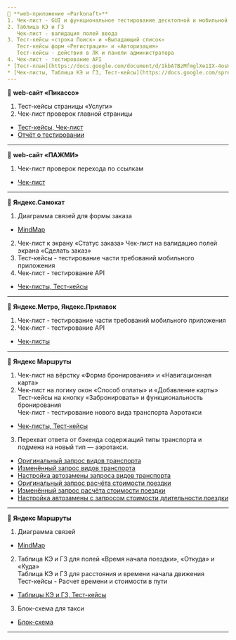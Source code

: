 ```yaml
---
📝 **web-приложение «Parkonaft»**
1. Чек-лист - GUI и функциональное тестирование десктопной и мобильной версии web-приложения
2. Таблица КЭ и ГЗ
   Чек-лист - валидация полей ввода
3. Тест-кейсы «строка Поиск» и «Выпадающий список»           
   Тест-кейсы форм «Регистрация» и «Авторизация»              
   Тест-кейсы - действия в ЛК и панели администратора             
4. Чек-лист - тестирование API
* [Тест-план](https://docs.google.com/document/d/1kbA7BzMfmglXe1IX-4osHwVF3OzgMu01viCAtiPVVFc/edit?usp=sharing)
* [Чек-листы, Таблица КЭ и ГЗ, Тест-кейсы](https://docs.google.com/spreadsheets/d/1RqPUE__KG6dokFNRL8QPAqrk0wtY-2-oxGOQyRY3JTo/edit?usp=sharing)
---
```

📝 **web-сайт «Пикассо»**
1. Тест-кейсы страницы «Услуги»
2. Чек-лист проверок главной страницы
* [Тест-кейсы, Чек-лист](https://docs.google.com/spreadsheets/d/16ywdSlseHVI4CnUWKKd_e_g0nc7ZjYgEtcPG2efLUB8/edit?usp=sharing)
* [Отчёт о тестировании](https://docs.google.com/spreadsheets/d/1ej5l6YGl7YXCXK8A5n5G7WlGQBCGkLNOwRMR3NGbuKc/edit?usp=sharing)
---
📝 **web-сайт «ПАЖМИ»**
1. Чек-лист проверок перехода по ссылкам
* [Чек-лист](https://docs.google.com/spreadsheets/d/16nxNqkOnwvEbd4REwRW8dYdxjyJRaDdcoj4V9JH_tuM/edit?usp=sharing)
---
📝 **Яндекс.Самокат**
1. Диаграмма связей для формы заказа
* [MindMap](https://drive.google.com/file/d/1MXDI8CHxWZrl013QzlqnF2SljHaazwzt/view?usp=sharing)

2. Чек-лист к экрану «Статус заказа»
   Чек-лист на валидацию полей экрана «Сделать заказ»
3. Тест-кейсы - тестирование части требований мобильного приложения
4. Чек-лист - тестирование API
* [Чек-листы, Тест-кейсы](https://docs.google.com/spreadsheets/d/1W0DxbkRpmVr9uqTUABVC2msxG3FTuZr2D6kCZMySatk/edit?usp=sharing)
---
📝 **Яндекс.Метро, Яндекс.Прилавок**
1. Чек-лист - тестирование части требований мобильного приложения
2. Чек-лист - тестирование API
* [Чек-листы](https://docs.google.com/spreadsheets/d/1B4Xb67b6q7bEKxvJepr85i3hF7dDm4rYBoNVVSmH0OE/edit?usp=sharing)
---
📝 **Яндекс Маршруты**
1. Чек-лист на вёрстку «Форма бронирования» и «Навигационная карта»                           
2. Чек-лист на логику окон «Способ оплаты» и «Добавление карты»                               
   Тест-кейсы на кнопку «Забронировать» и функциональность бронирования                       
   Чек-лист - тестирование нового вида транспорта Аэротакси
* [Чек-листы, Тест-кейсы](https://docs.google.com/spreadsheets/d/1S1aHiuUhtnkox5wILGWq1cweyXXyGsxAZBe23W1ntYU/edit?gid=899462569#gid=899462569)
  
3. Перехват ответа от бэкенда содержащий типы транспорта и подмена на новый тип — аэротакси.
* [Оригинальный запрос видов транспорта](https://drive.google.com/file/d/1O--ZoNGzF5rCqeWqmXjt9dLM4s9Mxgcv/view?usp=sharing)
* [Изменённый запрос видов транспорта](https://drive.google.com/file/d/1PsVZFuKK9q5tYKASXYdT4CsC8Q80mYyL/view?usp=sharing)
* [Настройка автозамены запроса видов транспорта](https://drive.google.com/file/d/1MeiZWo20Y8PfBUc2d3Hysdz5cy4oDeI2/view?usp=sharing)
* [Оригинальный запрос расчёта стоимости поездки](https://drive.google.com/file/d/1mDqqxw8Wts7ekC3tKDaZ_X4pl95edRoR/view?usp=sharing)
* [Изменённый запрос расчёта стоимости поездки](https://drive.google.com/file/d/1UGt8pkUA_3GddXzie_VbR7acCQGTS_M5/view?usp=sharing)
* [Настройка автозамены с запросом стоимости длительности поездки](https://drive.google.com/file/d/1bDcWjngBVN-SnlomuJQGwdt5mn3dRpLq/view?usp=sharing) 
---
📝 **Яндекс Маршруты**
1. Диаграмма связей
* [MindMap](https://drive.google.com/file/d/1VmnJP9jyDfWRQwXWjocCv6ZBtmencj2l/view?usp=sharing)
  
2. Таблица КЭ и ГЗ для полей «Время начала поездки», «Откуда» и «Куда»                         
   Таблица КЭ и ГЗ для расстояния и времени начала движения                                    
   Тест-кейсы - Расчет времени и стоимости в пути
* [Таблицы КЭ и ГЗ, Тест-кейсы](https://docs.google.com/spreadsheets/d/1lCvumBof7QVomFtUPYevzFPq-7PLK5loHpTOz32hFjg/edit?gid=2010888140#gid=2010888140)
  
3. Блок-схема для такси
* [Блок-схема](https://drive.google.com/file/d/1hrxVU6KIK7BqacjOix6ZnualrXKpfvIg/view?usp=sharing)
---
